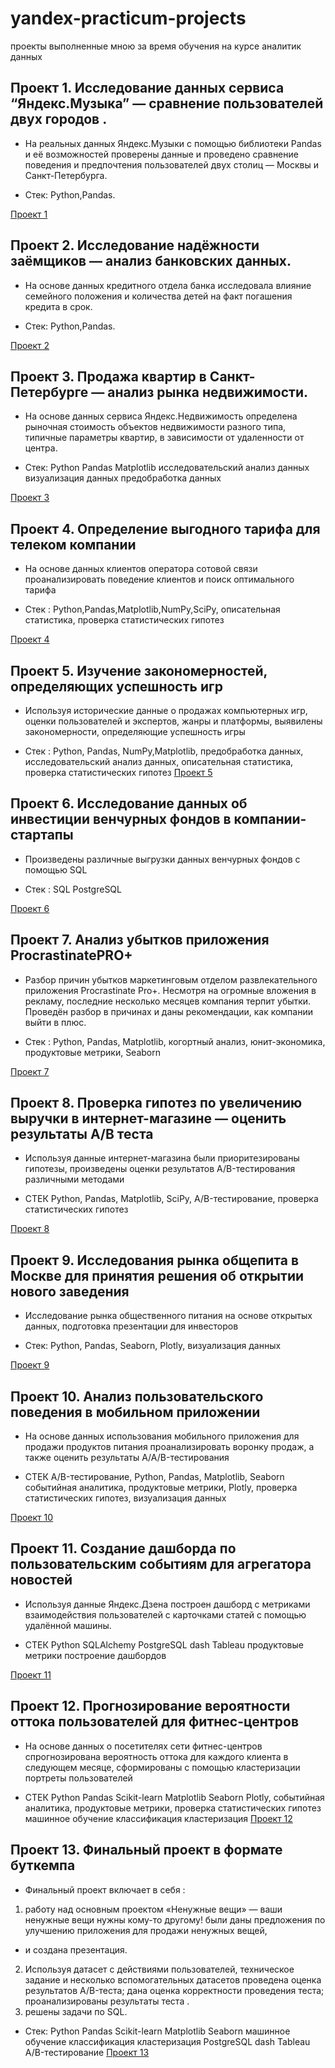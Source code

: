 # yandex-practicum-projects
проекты выполненные мною за время обучения на курсе аналитик данных
##  Проект 1. Исследование данных сервиса “Яндекс.Музыка” — сравнение пользователей двух городов . 

* На реальных данных Яндекс.Музыки c помощью библиотеки Pandas и её возможностей проверены данные и проведено сравнение поведения и предпочтения пользователей двух столиц — Москвы и Санкт-Петербурга.

* Стек: Python,Pandas.

<a href="https://github.com/konchikovamarina/yandex-practicum-projects/tree/main/Проект%201/" target="_blank">Проект 1</a>

##  Проект 2. Исследование надёжности заёмщиков — анализ банковских данных. 

* На основе данных кредитного отдела банка исследовала влияние семейного положения и количества детей на факт погашения кредита в срок.

* Стек: Python,Pandas.

<a href="https://github.com/konchikovamarina/yandex-practicum-projects/tree/main/Проект%202/" target="_blank">Проект 2</a>
##  Проект 3. Продажа квартир в Санкт-Петербурге — анализ рынка недвижимости. 

* На основе данных сервиса Яндекс.Недвижимость определена рыночная стоимость объектов недвижимости разного типа, типичные параметры квартир, в зависимости от удаленности от центра. 

* Стек: Python Pandas Matplotlib исследовательский анализ данных визуализация данных предобработка данных

<a href="https://github.com/konchikovamarina/yandex-practicum-projects/tree/main/Проект%203/" target="_blank">Проект 3</a>

##  Проект 4. Определение выгодного тарифа для телеком компании

* На основе данных клиентов оператора сотовой связи проанализировать поведение клиентов и поиск оптимального тарифа

* Стек : 
Python,Pandas,Matplotlib,NumPy,SciPy,
описательная статистика,
проверка статистических гипотез

<a href="https://github.com/konchikovamarina/yandex-practicum-projects/tree/main/Проект%204/" target="_blank">Проект 4</a>

##  Проект 5. Изучение закономерностей, определяющих успешность игр

* Используя исторические данные о продажах компьютерных игр, оценки пользователей и экспертов, жанры и платформы, выявилены закономерности, определяющие успешность игры

* Стек : 
Python, Pandas, NumPy,Matplotlib,
предобработка данных,
исследовательский анализ данных,
описательная статистика,
проверка статистических гипотез
<a href="https://github.com/konchikovamarina/yandex-practicum-projects/tree/main/Проект%205/" target="_blank">Проект 5</a>

##  Проект 6. Исследование данных об инвестиции венчурных фондов в компании-стартапы

* Произведены различные выгрузки данных венчурных фондов с помощью SQL

* Стек : SQL
PostgreSQL

<a href="https://github.com/konchikovamarina/yandex-practicum-projects/tree/main/Проект%206/" target="_blank">Проект 6</a>

##  Проект 7. Анализ убытков приложения ProcrastinatePRO+

*  Разбор причин убытков маркетинговым отделом развлекательного приложения Procrastinate Pro+. Несмотря на огромные вложения в рекламу, последние несколько месяцев компания терпит убытки. Проведён разбор в причинах и даны рекомендации, как компании выйти в плюс.

* Стек : Python, Pandas, Matplotlib,
когортный анализ,
юнит-экономика,
продуктовые метрики,
Seaborn

<a href="https://github.com/konchikovamarina/yandex-practicum-projects/tree/main/Проект%207/" target="_blank">Проект 7</a>

##  Проект 8. Проверка гипотез по увеличению выручки в интернет-магазине — оценить результаты A/B теста

* Используя данные интернет-магазина были приоритезированы гипотезы, произведены оценки результатов A/B-тестирования различными методами

* СТЕК
Python, Pandas, Matplotlib, SciPy,
A/B-тестирование,
проверка статистических гипотез

<a href="https://github.com/konchikovamarina/yandex-practicum-projects/tree/main/Проект%208/" target="_blank">Проект 8</a>

##  Проект 9. Исследования рынка общепита в Москве для принятия решения об открытии нового заведения

* Исследование рынка общественного питания на основе открытых данных, подготовка презентации для инвесторов

* Стек:
Python, Pandas, Seaborn, Plotly,
визуализация данных

<a href="https://github.com/konchikovamarina/yandex-practicum-projects/tree/main/Проект%209/" target="_blank">Проект 9</a>

##  Проект 10. Анализ пользовательского поведения в мобильном приложении

* На основе данных использования мобильного приложения для продажи продуктов питания проанализировать воронку продаж, а также оценить результаты A/A/B-тестирования

* СТЕК
A/B-тестирование,
Python, Pandas, Matplotlib, Seaborn
событийная аналитика,
продуктовые метрики,
Plotly,
проверка статистических гипотез,
визуализация данных

<a href="https://github.com/konchikovamarina/yandex-practicum-projects/tree/main/Проект%2010/" target="_blank">Проект 10</a>

##  Проект 11. Создание дашборда по пользовательским событиям для агрегатора новостей

* Используя данные Яндекс.Дзена построен дашборд с метриками взаимодействия пользователей с карточками статей с помощью удалённой машины.

* СТЕК
Python
SQLAlchemy
PostgreSQL
dash
Tableau
продуктовые метрики
построение дашбордов

<a href="https://github.com/konchikovamarina/yandex-practicum-projects/tree/main/Проект%2011/" target="_blank">Проект 11</a>

##  Проект 12. Прогнозирование вероятности оттока пользователей для фитнес-центров

* На основе данных о посетителях сети фитнес-центров спрогнозирована вероятность оттока для каждого клиента в следующем месяце, сформированы с помощью кластеризации портреты пользователей

* СТЕК
Python
Pandas
Scikit-learn
Matplotlib
Seaborn
Plotly,
событийная аналитика,
продуктовые метрики,
проверка статистических гипотез
машинное обучение
классификация
кластеризация
<a href="https://github.com/konchikovamarina/yandex-practicum-projects/tree/main/Проект%2012/" target="_blank">Проект 12</a>

##  Проект 13. Финальный проект в формате буткемпа

* Финальный проект включает в себя :

1. работу над основным проектом «Ненужные вещи» — ваши ненужные вещи нужны кому-то другому!
были даны предложения по улучшению приложения для продажи ненужных вещей,
* и создана презентация.
2. Используя датасет с действиями пользователей, техническое задание и несколько вспомогательных датасетов
проведена оценка результатов A/B-теста; 
дана оценка корректности проведения теста;
проанализированы результаты теста .
3. решены задачи по SQL.

* Стек:
Python
Pandas
Scikit-learn
Matplotlib
Seaborn
машинное обучение
классификация
кластеризация
PostgreSQL
dash
Tableau
A/B-тестирование
<a href="https://github.com/konchikovamarina/yandex-practicum-projects/tree/main/Проект%2013/" target="_blank">Проект 13</a>

##
